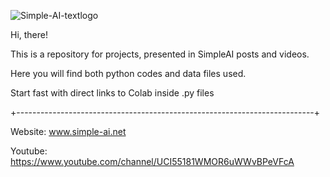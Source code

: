 ![Simple-AI-textlogo](https://user-images.githubusercontent.com/92562440/140635348-c400ef84-3eb1-4ebd-80d8-e78e18aaa003.png)

Hi, there!

This is a repository for projects, presented in SimpleAI posts and videos.

Here you will find both python codes and data files used.

Start fast with direct links to Colab inside .py files

+--------------------------------------------------------------------------+

Website: www.simple-ai.net

Youtube: https://www.youtube.com/channel/UCI55181WMOR6uWWvBPeVFcA
